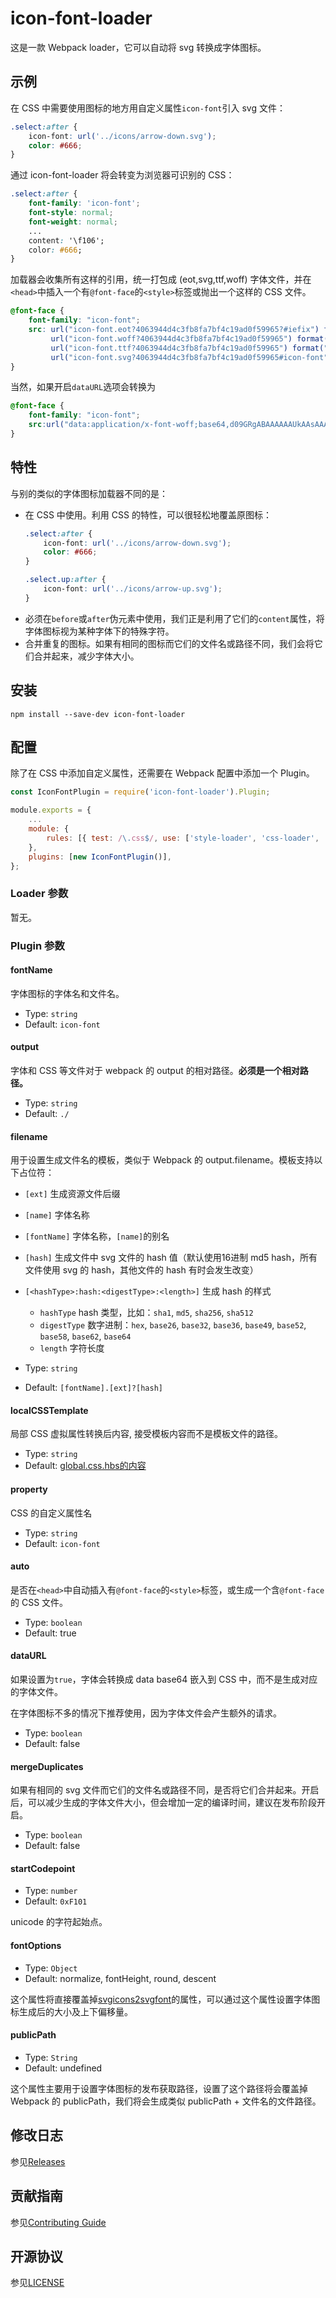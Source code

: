 # icon-font-loader

这是一款 Webpack loader，它可以自动将 svg 转换成字体图标。

## 示例

在 CSS 中需要使用图标的地方用自定义属性`icon-font`引入 svg 文件：

``` css
.select:after {
    icon-font: url('../icons/arrow-down.svg');
    color: #666;
}
```

通过 icon-font-loader 将会转变为浏览器可识别的 CSS：

``` css
.select:after {
    font-family: 'icon-font';
    font-style: normal;
    font-weight: normal;
    ...
    content: '\f106';
    color: #666;
}
```

加载器会收集所有这样的引用，统一打包成 (eot,svg,ttf,woff) 字体文件，并在`<head>`中插入一个有`@font-face`的`<style>`标签或抛出一个这样的 CSS 文件。

``` css
@font-face {
    font-family: "icon-font";
    src: url("icon-font.eot?4063944d4c3fb8fa7bf4c19ad0f59965?#iefix") format("embedded-opentype"),
         url("icon-font.woff?4063944d4c3fb8fa7bf4c19ad0f59965") format("woff"),
         url("icon-font.ttf?4063944d4c3fb8fa7bf4c19ad0f59965") format("truetype"),
         url("icon-font.svg?4063944d4c3fb8fa7bf4c19ad0f59965#icon-font") format("svg");
}
```

当然，如果开启`dataURL`选项会转换为

``` css
@font-face {
	font-family: "icon-font";
	src:url("data:application/x-font-woff;base64,d09GRgABAAAAAAUkAAsAAAAACQgAAQAAAAAAAAAAAAAAAAAAAAAAAAAAAABHU1VCAAABCAAAAHcAAAC4Ifsmu09TLzIAAAGAAAAAPQAAAFZWTEunY21hcAAAAcAAAADxAAACuqtTRqJnbHlmAAACtAAAAEIAAABwWoXqgmhlYBewAAA=") format("woff");
}
```

## 特性

与别的类似的字体图标加载器不同的是：

- 在 CSS 中使用。利用 CSS 的特性，可以很轻松地覆盖原图标：
    ``` css
    .select:after {
        icon-font: url('../icons/arrow-down.svg');
        color: #666;
    }

    .select.up:after {
        icon-font: url('../icons/arrow-up.svg');
    }
    ```
- 必须在`before`或`after`伪元素中使用，我们正是利用了它们的`content`属性，将字体图标视为某种字体下的特殊字符。
- 合并重复的图标。如果有相同的图标而它们的文件名或路径不同，我们会将它们合并起来，减少字体大小。

## 安装

``` shell
npm install --save-dev icon-font-loader
```

## 配置

除了在 CSS 中添加自定义属性，还需要在 Webpack 配置中添加一个 Plugin。

```javascript
const IconFontPlugin = require('icon-font-loader').Plugin;

module.exports = {
    ...
    module: {
        rules: [{ test: /\.css$/, use: ['style-loader', 'css-loader', 'icon-font-loader'] }],
    },
    plugins: [new IconFontPlugin()],
};
```

### Loader 参数

暂无。

### Plugin 参数

#### fontName

字体图标的字体名和文件名。

- Type: `string`
- Default: `icon-font`

#### output

字体和 CSS 等文件对于 webpack 的 output 的相对路径。**必须是一个相对路径。**

- Type: `string`
- Default: `./`

#### filename

用于设置生成文件名的模板，类似于 Webpack 的 output.filename。模板支持以下占位符：

- `[ext]` 生成资源文件后缀
- `[name]` 字体名称
- `[fontName]` 字体名称，`[name]`的别名
- `[hash]` 生成文件中 svg 文件的 hash 值（默认使用16进制 md5 hash，所有文件使用 svg 的 hash，其他文件的 hash 有时会发生改变）
- `[<hashType>:hash:<digestType>:<length>]` 生成 hash 的样式
    - `hashType` hash 类型，比如：`sha1`, `md5`, `sha256`, `sha512`
    - `digestType` 数字进制：`hex`, `base26`, `base32`, `base36`, `base49`, `base52`, `base58`, `base62`, `base64`
    - `length` 字符长度

- Type: `string`
- Default: `[fontName].[ext]?[hash]`

#### localCSSTemplate

局部 CSS 虚拟属性转换后内容, 接受模板内容而不是模板文件的路径。

- Type: `string`
- Default: [global.css.hbs的内容](https://github.com/vusion/icon-font-loader/blob/master/src/global.css.hbs)

#### property

CSS 的自定义属性名

- Type: `string`
- Default: `icon-font`

#### auto

是否在`<head>`中自动插入有`@font-face`的`<style>`标签，或生成一个含`@font-face`的 CSS 文件。

- Type: `boolean`
- Default: true

#### dataURL

如果设置为`true`，字体会转换成 data base64 嵌入到 CSS 中，而不是生成对应的字体文件。

在字体图标不多的情况下推荐使用，因为字体文件会产生额外的请求。

- Type: `boolean`
- Default: false

#### mergeDuplicates

如果有相同的 svg 文件而它们的文件名或路径不同，是否将它们合并起来。开启后，可以减少生成的字体文件大小，但会增加一定的编译时间，建议在发布阶段开启。

- Type: `boolean`
- Default: false

#### startCodepoint

- Type: `number`
- Default: `0xF101`

unicode 的字符起始点。

#### fontOptions

- Type: `Object`
- Default: normalize, fontHeight, round, descent

这个属性将直接覆盖掉[svgicons2svgfont](https://github.com/nfroidure/svgicons2svgfont)的属性，可以通过这个属性设置字体图标生成后的大小及上下偏移量。

#### publicPath

- Type: `String`
- Default: undefined

这个属性主要用于设置字体图标的发布获取路径，设置了这个路径将会覆盖掉 Webpack 的 publicPath，我们将会生成类似 publicPath + 文件名的文件路径。

## 修改日志

参见[Releases](https://github.com/vusion/icon-font-loader/releases)

## 贡献指南

参见[Contributing Guide](https://github.com/vusion/DOCUMENTATION/issues/4)

## 开源协议

参见[LICENSE](LICENSE)
